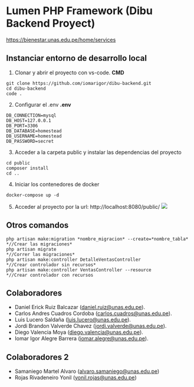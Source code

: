 # Lumen PHP Framework (Dibu Backend Proyect) 

https://bienestar.unas.edu.pe/home/services

## Instanciar entorno de desarrollo local

1.  Clonar y abrir el proyecto con vs-code.
    **CMD**

```
git clone https://github.com/iomarigor/dibu-backend.git
cd dibu-backend
code .
```

2. Configurar el .env
   **.env**

```
DB_CONNECTION=mysql
DB_HOST=127.0.0.1
DB_PORT=3306
DB_DATABASE=homestead
DB_USERNAME=homestead
DB_PASSWORD=secret
```

3. Acceder a la carpeta public y instalar las dependencias del proyecto

```
cd public
composer install
cd ..
```

4. Iniciar los contenedores de docker

```
docker-compose up -d
```

5. Acceder al proyecto por la url:
   http://localhost:8080/public/
   [![](https://i.ibb.co/r60d4Pn/Captura-de-pantalla-2023-07-22-231112.png)](https://i.ibb.co/r60d4Pn/Captura-de-pantalla-2023-07-22-231112.png)
## Otros comandos
```
php artisan make:migration *nombre_migracion* --create=*nombre_tabla* *//Crear las migraciones*
php artisan migrate                                                   *//Correr las migraciones*
php artisan make:controller DetalleVentasController                   *//Crear controlador sin recursos*
php artisan make:controller VentasController --resource               *//Crear controlador con recursos
```

## Colaboradores

- Daniel Erick Ruiz Balcazar (daniel.ruiz@unas.edu.pe).
- Carlos Andres Cuadros Cordoba (carlos.cuadros@unas.edu.pe).
- Luis Lucero Saldaña (luis.lucero@unas.edu.pe).
- Jordi Brandon Valverde Chavez (jordi.valverde@unas.edu.pe).
- Diego Valencia Moya (diego.valencia@unas.edu.pe).
- Iomar Igor Alegre Barrera (iomar.alegre@unas.edu.pe).

## Colaboradores 2
- Samaniego Martel Alvaro (alvaro.samaniego@unas.edu.pe)
- Rojas Rivadeneiro Yonil (yonil.rojas@unas.edu.pe)
